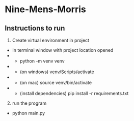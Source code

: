 # Nine-Mens-Morris

## Instructions to run
1. Create virtual environment in project
 - In terminal window with project location opened 
 - - python -m venv venv
 - - (on windows) venv/Scripts/activate
 - - (on mac) source venv/bin/activate
 - - (install dependencies) pip install -r requirements.txt
 2. run the program
  - python main.py
